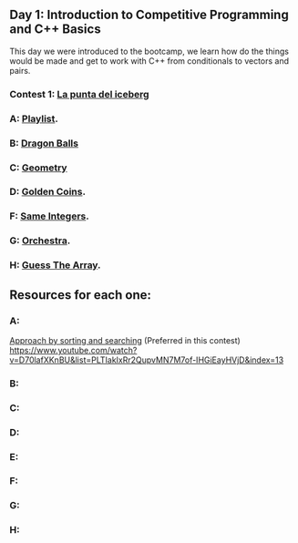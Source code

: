 ## Day 1: Introduction to Competitive Programming and C++ Basics
This day we were introduced to the bootcamp, we learn how do the things would be made and get to work with C++ from conditionals to vectors and pairs.

### Contest 1: [La punta del iceberg](https://vjudge.net/contest/569596)

### **A:** [Playlist](https://cses.fi/problemset/task/1141).

### **B:** [Dragon Balls](https://open.kattis.com/problems/dragonballs)
  
### **C:** [Geometry](https://codeforces.com/problemset/gymProblem/100814/F)

### **D:** [Golden Coins](https://atcoder.jp/contests/abc160/tasks/abc160_b).

### **F:** [Same Integers](https://atcoder.jp/contests/arc094/tasks/arc094_a).

### **G:** [Orchestra](https://codeforces.com/problemset/problem/635/A).

### **H:** [Guess The Array](https://codeforces.com/problemset/problem/727/C).


## Resources for each one:

### A:
[Approach by sorting and searching](https://www.youtube.com/watch?v=CkJRXaQw8BA) (Preferred in this contest)
https://www.youtube.com/watch?v=D70lafXKnBU&list=PLTIakIxRr2QupvMN7M7of-IHGiEayHVjD&index=13

### B: 

### C:

### D:

### E:

### F:

### G:

### H: